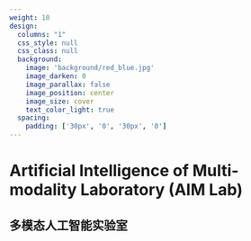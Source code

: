 ```yaml
---
weight: 10
design:
  columns: "1"
  css_style: null
  css_class: null
  background:
    image: 'background/red_blue.jpg'
    image_darken: 0
    image_parallax: false
    image_position: center
    image_size: cover
    text_color_light: true
  spacing:
    padding: ['30px', '0', '30px', '0']
---
```

# Artificial Intelligence of Multi-modality Laboratory (AIM Lab)
## 多模态人工智能实验室

